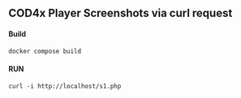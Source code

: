 ## COD4x Player Screenshots via curl request

#### Build
```
docker compose build
```
#### RUN
```
curl -i http://localhost/s1.php
```